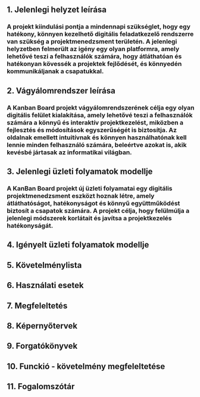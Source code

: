 ## 1. Jelenlegi helyzet leírása
### A projekt kiindulási pontja a mindennapi szükséglet, hogy egy hatékony, könnyen kezelhető digitális feladatkezelő rendszerre van szükség a projektmenedzsment területén. A jelenlegi helyzetben felmerült az igény egy olyan platformra, amely lehetővé teszi a felhasználók számára, hogy átláthatóan és hatékonyan kövessék a projektek fejlődését, és könnyedén kommunikáljanak a csapatukkal.

## 2. Vágyálomrendszer leírása
### A Kanban Board projekt vágyálomrendszerének célja egy olyan digitális felület kialakítása, amely lehetővé teszi a felhasználók számára a könnyű és interaktív projektkezelést, miközben a fejlesztés és módosítások egyszerűségét is biztosítja. Az oldalnak emellett intuitívnak és könnyen használhatónak kell lennie minden felhasználó számára, beleértve azokat is, akik kevésbé jártasak az informatikai világban.

## 3. Jelenlegi üzleti folyamatok modellje
### A KanBan Board projekt új üzleti folyamatai egy digitális projektmenedzsment eszközt hoznak létre, amely átláthatóságot, hatékonyságot és könnyű együttműködést biztosít a csapatok számára. A projekt célja, hogy felülmúlja a jelenlegi módszerek korlátait és javítsa a projektkezelés hatékonyságát.

## 4. Igényelt üzleti folyamatok modellje

## 5. Követelménylista

## 6. Használati esetek

## 7. Megfeleltetés

## 8. Képernyőtervek

## 9. Forgatókönyvek

## 10. Funckió - követelmény megfeleltetése

## 11. Fogalomszótár

